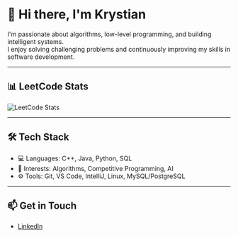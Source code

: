 # 👋 Hi there, I'm  Krystian

I'm passionate about algorithms, low-level programming, and building intelligent systems.  
I enjoy solving challenging problems and continuously improving my skills in software development.

---

## 📊 LeetCode Stats

![LeetCode Stats](https://leetcard.jacoblin.cool/krajsuu?ext=contest&theme=dark&font=Fira+Code)

---

## 🛠️ Tech Stack

- 💻 Languages: C++, Java, Python, SQL
- 🧠 Interests: Algorithms, Competitive Programming, AI
- ⚙️ Tools: Git, VS Code, IntelliJ, Linux, MySQL/PostgreSQL

---

## 📫 Get in Touch

- [LinkedIn](https://www.linkedin.com/in/krystian-ziaja/)   
<!--
**Krajsuu/krajsuu** is a ✨ _special_ ✨ repository because its `README.md` (this file) appears on your GitHub profile.

Here are some ideas to get you started:

- 🔭 I’m currently working on ...
- 🌱 I’m currently learning ...
- 👯 I’m looking to collaborate on ...
- 🤔 I’m looking for help with ...
- 💬 Ask me about ...
- 📫 How to reach me: ...
- 😄 Pronouns: ...
- ⚡ Fun fact: ...
-->
